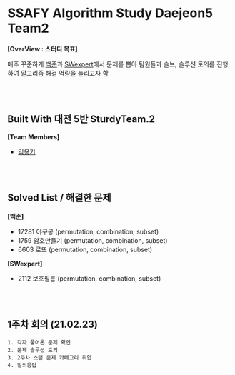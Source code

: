 # SSAFY Algorithm Study Daejeon5 Team2 
**[OverView : 스터디 목표]**


매주 꾸준하게 [백준](https://www.acmicpc.net)과 [SWexpert](https://swexpertacademy.com/main/main.do)에서 문제를 뽑아 팀원들과 솔브, 솔루션 토의를 진행하여 알고리즘 해결 역량을 늘리고자 함 

<br/>
<br/>


## Built With 대전 5반 SturdyTeam.2
**[Team Members]**  
* [김용기](https://lab.ssafy.com/ykkim6872) 

<br/>
<br/>

## Solved List / 해결한 문제
**[백준]**  
* 17281 야구공 (permutation, combination, subset)
* 1759 암호만들기 (permutation, combination, subset)
* 6603 로또 (permutation, combination, subset)

**[SWexpert]**  
* 2112 보호필름 (permutation, combination, subset)

<br/>
<br/>

## 1주차 회의 (21.02.23)

```
1. 각자 풀어온 문제 확인
2. 문제 솔루션 토의
3. 2주차 스턷 문제 카테고리 취합
4. 질의응답
```

<br/>
<br/>
